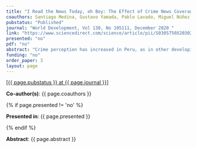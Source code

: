 ```yaml
---
title: "I Read the News Today, oh Boy: The Effect of Crime News Coverage on Crime Perception"
coauthors: Santiago Medina, Gustavo Yamada, Pablo Lavado, Miguel Núñez, Hugo Alatrista, Juandiego Morzán
pubstatus: "Published"
journal: "World Development, Vol 130, No 105111, December 2020 "
link: "https://www.sciencedirect.com/science/article/pii/S0305750X20302382?dgcid=coauthor"
presented: "no"
pdf: "no"
abstract: "Crime perception has increased in Peru, as in other developing and developed countries, in spite of the reduction in crime victimization figures. Our hypothesis is that the news industry is partially responsible for such opposing trends. As Peruvians are great consumers of written news, we focus on the written press. Using a unique database of written news, we georeference the location of each reported crime to identify short-term deviations from trend in the coverage of crime news at the province level and estimate their effect on crime perception. We measure coverage as the area an article occupies in cm2. We find that a spike of negative crime news increases people’s perception about the probability of being a crime victim. The effect of positive news is opposite. However, the effect per cm2 of negative news is almost three times larger than the effect of positive news in absolute value, signaling a potential asymmetry in the revision of people’s expectations. The effect of the written press is stronger for men and non-victims. Moreover, perception changes are mostly driven by increases in the fear of house and car theft and common street crime, rather than more violent crimes like kidnapping or sexual abuse. Finally, we delve into the possible consequences of worsening the mismatch between crime perception and crime victimization."
funding: "no"
order_paper: 3
layout: page
---
```

<a href="{{ page.link }}" target="_blank"> [{{ page.pubstatus }} at {{ page.journal }}] </a>
<p><b>Co-author(s)</b>: {{ page.coauthors }} </p>
{% if page.presented != 'no' %}
<p><b>Presented in</b>: {{ page.presented }} </p>
{% endif %}

<div class ="text"><p><b>Abstract</b>: {{ page.abstract }} </p></div>

